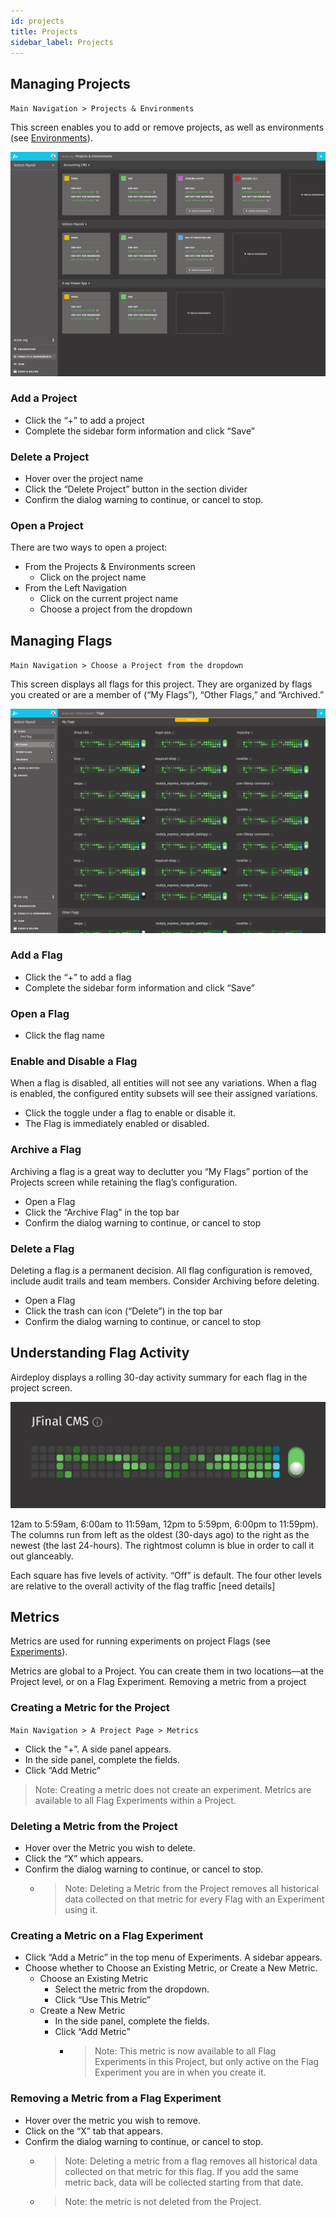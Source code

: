 ```yaml
---
id: projects
title: Projects
sidebar_label: Projects
---
```


## Managing Projects

`Main Navigation > Projects & Environments`

This screen enables you to add or remove projects, as well as environments (see [Environments](environments.md)).

![](assets/managing-projects.jpeg)

### Add a Project 

- Click the “+” to add a project
- Complete the sidebar form information and click “Save”

### Delete a Project

- Hover over the project name
- Click the “Delete Project” button in the section divider
- Confirm the dialog warning to continue, or cancel to stop.

### Open a Project
There are two ways to open a project:

- From the Projects & Environments screen
    - Click on the project name
- From the Left Navigation
    - Click on the current project name
    - Choose a project from the dropdown


## Managing Flags

`Main Navigation > Choose a Project from the dropdown`

This screen displays all flags for this project. They are organized by flags you created or are a member of (“My Flags”), “Other Flags,” and “Archived.”

![](assets/managing-flags.jpeg)

### Add a Flag

- Click the “+” to add a flag
- Complete the sidebar form information and click “Save”

### Open a Flag

- Click the flag name

### Enable and Disable a Flag
When a flag is disabled, all entities will not see any variations. When a flag is enabled, the configured entity subsets will see their assigned variations.

- Click the toggle under a flag to enable or disable it.
- The Flag is immediately enabled or disabled.

### Archive a Flag
Archiving a flag is a great way to declutter you “My Flags” portion of the Projects screen while retaining the flag’s configuration. 

- Open a Flag
- Click the “Archive Flag” in the top bar
- Confirm the dialog warning to continue, or cancel to stop

### Delete a Flag
Deleting a flag is a permanent decision. All flag configuration is removed, include audit trails and team members. Consider Archiving before deleting.

- Open a Flag
- Click the trash can icon (“Delete”) in the top bar
- Confirm the dialog warning to continue, or cancel to stop


## Understanding Flag Activity

Airdeploy displays a rolling 30-day activity summary for each flag in the project screen.

![](assets/flag-activity.jpeg)

12am to 5:59am, 6:00am to 11:59am, 12pm to 5:59pm, 6:00pm to 11:59pm). The columns run from left as the oldest (30-days ago) to the right as the newest (the last 24-hours). The rightmost column is blue in order to call it out glanceably.

Each square has five levels of activity. “Off” is default. The four other levels are relative to the overall activity of the flag traffic \[need details]

## Metrics

Metrics are used for running experiments on project Flags (see [Experiments](flags.md#flag-experiments)). 

Metrics are global to a Project. You can create them in two locations—at the Project level, or on a Flag Experiment. Removing a metric from a project

### Creating a Metric for the Project

`Main Navigation > A Project Page > Metrics`
 
- Click the "+”. A side panel appears.
- In the side panel, complete the fields.
- Click “Add Metric”
> Note: Creating a metric does not create an experiment. Metrics are available to all Flag Experiments within a Project.

### Deleting a Metric from the Project

- Hover over the Metric you wish to delete.
- Click the “X” which appears.
- Confirm the dialog warning to continue, or cancel to stop.
    - >Note: Deleting a Metric from the Project removes all historical data collected on that metric for every Flag with an Experiment using it.

### Creating a Metric on a Flag Experiment

- Click “Add a Metric” in the top menu of Experiments. A sidebar appears.
- Choose whether to Choose an Existing Metric, or Create a New Metric.
    - Choose an Existing Metric
        - Select the metric from the dropdown.
        - Click “Use This Metric”
    - Create a New Metric
        - In the side panel, complete the fields.
        - Click “Add Metric”
            - >Note: This metric is now available to all Flag Experiments in this Project, but only active on the Flag Experiment you are in when you create it.

### Removing a Metric from a Flag Experiment

- Hover over the metric you wish to remove. 
- Click on the “X” tab that appears.
- Confirm the dialog warning to continue, or cancel to stop.
    - > Note: Deleting a metric from a flag removes all historical data collected on that metric for this flag. If you add the same metric back, data will be collected starting from that date.
    
    - > Note: the metric is not deleted from the Project.
